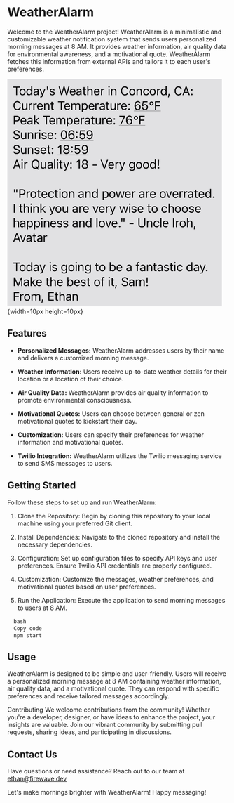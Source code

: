 # WeatherAlarm
Welcome to the WeatherAlarm project! WeatherAlarm is a minimalistic and customizable weather notification system that sends users personalized morning messages at 8 AM. It provides weather information, air quality data for environmental awareness, and a motivational quote. WeatherAlarm fetches this information from external APIs and tailors it to each user's preferences.

![Example Image](./images/example.png){width=10px height=10px}


## Features
- **Personalized Messages:** WeatherAlarm addresses users by their name and delivers a customized morning message.

- **Weather Information:** Users receive up-to-date weather details for their location or a location of their choice.

- **Air Quality Data:** WeatherAlarm provides air quality information to promote environmental consciousness.

- **Motivational Quotes:** Users can choose between general or zen motivational quotes to kickstart their day.

- **Customization:** Users can specify their preferences for weather information and motivational quotes.

- **Twilio Integration:** WeatherAlarm utilizes the Twilio messaging service to send SMS messages to users.

## Getting Started
Follow these steps to set up and run WeatherAlarm:

1. Clone the Repository: Begin by cloning this repository to your local machine using your preferred Git client.

2. Install Dependencies: Navigate to the cloned repository and install the necessary dependencies.

3. Configuration: Set up configuration files to specify API keys and user preferences. Ensure Twilio API credentials are properly configured.

4. Customization: Customize the messages, weather preferences, and motivational quotes based on user preferences.

5. Run the Application: Execute the application to send morning messages to users at 8 AM.
```
  bash
  Copy code
  npm start
```

## Usage
WeatherAlarm is designed to be simple and user-friendly. Users will receive a personalized morning message at 8 AM containing weather information, air quality data, and a motivational quote. They can respond with specific preferences and receive tailored messages accordingly.

Contributing
We welcome contributions from the community! Whether you're a developer, designer, or have ideas to enhance the project, your insights are valuable. Join our vibrant community by submitting pull requests, sharing ideas, and participating in discussions.

## Contact Us
Have questions or need assistance? Reach out to our team at ethan@firewave.dev

Let's make mornings brighter with WeatherAlarm! Happy messaging!
